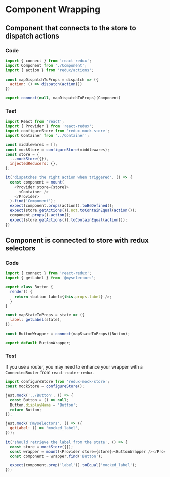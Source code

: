 # Component Wrapping

## <a id="map-dispatch-to-props"></a>Component that connects to the store to dispatch actions

### Code
```js
import { connect } from 'react-redux';
import Component from './Component';
import { action } from 'redux/actions';

const mapDispatchToProps = dispatch => ({
  action: () => dispatch(action())
}) 

export connect(null, mapDispatchToProps)(Component) 
```


### Test
```js
import React from 'react';
import { Provider } from 'react-redux';
import configureStore from 'redux-mock-store';
import Container from '../Container';

const middlewares = [];
const mockStore = configureStore(middlewares);
const store = { 
  ...mockStore({}),
  injectedReducers: {},
};

it('dispatches the right action when triggered', () => {
  const component = mount(
    <Provider store={store}>
      <Container />
    </Provider>
  ).find('Component');
  expect(component.props(action)).toBeDefined();
  expect(store.getActions()).not.toContainEqual(action());
  component.props().action();
  expect(store.getActions()).toContainEqual(action());
})
```

## <a id="map-state-to-props"></a>Component is connected to store with redux selectors
### Code
```js
import { connect } from 'react-redux';
import { getLabel } from '@myselectors';

export class Button {
  render() {
    return <button label={this.props.label} />;
  }
}

const mapStateToProps = state => ({
  label: getLabel(state),
});

const ButtonWrapper = connect(mapStateToProps)(Button);

export default ButtonWrapper;
```

### Test
If you use a router, you may need to enhance your wrapper with a `ConnectedRouter` from `react-router-redux`.

```js
import configureStore from 'redux-mock-store';
const mockStore = configureStore();

jest.mock('../Button', () => {
  const Button = () => null;
  Button.displayName = 'Button';
  return Button;
});

jest.mock('@myselectors', () => ({
  getLabel: () => 'mocked_label',
}));

it('should retrieve the label from the state', () => {
  const store = mockStore({});
  const wrapper = mount(<Provider store={store}><ButtonWrapper /></Provider>);
  const component = wrapper.find('Button');

  expect(component.prop('label')).toEqual('mocked_label');
});
```